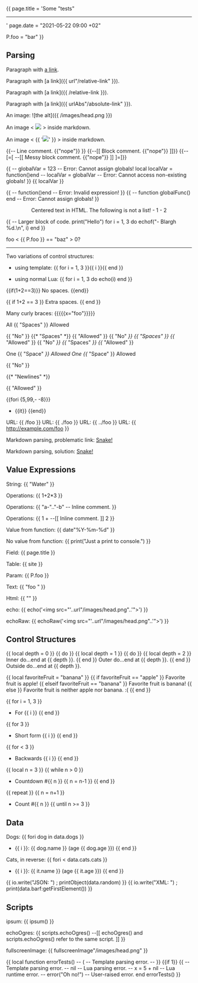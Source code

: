 {{
page.title = 'Some "tests"<hr>'
page.date  = "2021-05-22 09:00 +02"

P.foo = "bar"
}}



## Parsing

Paragraph with [a link](http://foo.example.com/).

Paragraph with [a link]({{ url"/relative-link" }}).

Paragraph with [a link]({{ /relative-link }}).

Paragraph with [a link]({{ urlAbs"/absolute-link" }}).

An image: ![the alt]({{ /images/head.png }})

An image < <img src="{{ /images/head.png }}"> > inside markdown.

An image < {{ '<img src="'..url'/images/head.png'..'">' }} > inside markdown.

{{-- Line comment. {{"nope"}}
}}
{{--[[ Block comment. {{"nope"}} ]]}}
{{--[=[ --[[ Messy block comment. {{"nope"}} ]] ]=]}}

{{
-- globalVar = 123 -- Error: Cannot assign globals!
local localVar = function()end
-- localVar = globalVar -- Error: Cannot access non-existing globals!
}}
{{ localVar }}

{{
-- function()end -- Error: Invalid expression!
}}
{{
-- function globalFunc() end -- Error: Cannot assign globals!
}}

<p style="text-align: center;">
	Centered text in HTML. The following is not a list!
	- 1
	- 2
</p>

{{
-- Larger block of code.
print("Hello")
for i = 1, 3 do
	echof("- Blargh %d.\n", i)
end
}}

foo < {{ P.foo }} == "baz" > 0? <hr>

Two variations of control structures:

- using template: {{ for i = 1, 3 }}{{ i }}{{ end }}

- using normal Lua: {{
for i = 1, 3 do
	echo(i)
end
}}

{{if(1+2==3)}}
No spaces.
{{end}}

{{  if  1+2  ==  3  }}
Extra spaces.
{{  end  }}

Many curly braces: {{{{{x="foo"}}}}}

<!--
{{
print("This code will run!")
-- print("This will not...")
}}
-->

All {{ "Spaces" }} Allowed

{{ "No"  }} {{* "Spaces" *}} {{  "Allowed" }}
{{ "No" *}} {{  "Spaces"  }} {{* "Allowed" }}
{{ "No" *}} {{* "Spaces" *}} {{* "Allowed" }}

One {{  "Space" *}} Allowed
One {{* "Space"  }} Allowed

{{ "No" }}

{{* "Newlines" *}}

{{ "Allowed" }}

{{fori {5,99,- -8}}}
- {{it}}
{{end}}

URL: {{ /foo }}
URL: {{ ./foo }}
URL: {{ ../foo }}
URL: {{ http://example.com/foo }}

Markdown parsing, problematic link: [Snake!](https://en.wikipedia.org/wiki/Snake_(video_game_genre))

Markdown parsing, solution: [Snake!](<https://en.wikipedia.org/wiki/Snake_(video_game_genre)>)



## Value Expressions

String: {{ "Water" }}

Operations: {{ 1+2*3 }}

Operations: {{ "a-".."-b" -- Inline comment.
}}

Operations: {{ 1 + --[[ Inline comment. ]] 2 }}

Value from function: {{ date"%Y-%m-%d" }}

No value from function: {{ print("Just a print to console.") }}

Field: {{ page.title }}

Table: {{ site }}

Param: {{ P.foo }}

Text: {{ "foo <img>" }}

Html: {{ "<img>" }}

echo: {{ echo('<img src="'..url"/images/head.png"..'">') }}

echoRaw: {{ echoRaw('<img src="'..url"/images/head.png"..'">') }}



## Control Structures

{{ local depth = 0 }}
{{ do }}
{{ local depth = 1 }}
{{ do }}
{{ local depth = 2 }}
Inner do...end at {{ depth }}.
{{ end }}
Outer do...end at {{ depth }}.
{{ end }}
Outside do...end at {{ depth }}.

{{ local favoriteFruit = "banana" }}
{{ if favoriteFruit == "apple" }}
Favorite fruit is apple!
{{ elseif favoriteFruit == "banana" }}
Favorite fruit is banana!
{{ else }}
Favorite fruit is neither apple nor banana. :(
{{ end }}

{{ for i = 1, 3 }}
- For {{ i }}
{{ end }}

{{ for 3 }}
- Short form {{ i }}
{{ end }}

{{ for < 3 }}
- Backwards {{ i }}
{{ end }}

{{ local n = 3 }}
{{ while n > 0 }}
- Countdown #{{ n }}
{{ n = n-1 }}
{{ end }}

{{ repeat }}
{{ n = n+1 }}
- Count #{{ n }}
{{ until n >= 3 }}



## Data

Dogs:
{{ fori dog in data.dogs }}
- {{ i }}: {{ dog.name }} (age {{ dog.age }})
{{ end }}

Cats, in reverse:
{{ fori < data.cats.cats }}
- {{ i }}: {{ it.name }} (age {{ it.age }})
{{ end }}

{{ io.write("JSON: ") ; printObject(data.random) }}
{{ io.write("XML: ")  ; print(data.barf:getFirstElement()) }}



## Scripts

ipsum: {{ ipsum() }}

echoOgres: {{ scripts.echoOgres() --[[ echoOgres() and scripts.echoOgres() refer to the same script. ]] }}

fullscreenImage: {{ fullscreenImage"/images/head.png" }}



{{
local function errorTests()
	-- (               -- Template parsing error.
	-- }} {{if 1}} {{  -- Template parsing error.
	-- nil             -- Lua parsing error.
	-- x = 5 + nil     -- Lua runtime error.
	-- error("Oh no!") -- User-raised error.
end
errorTests()
}}



